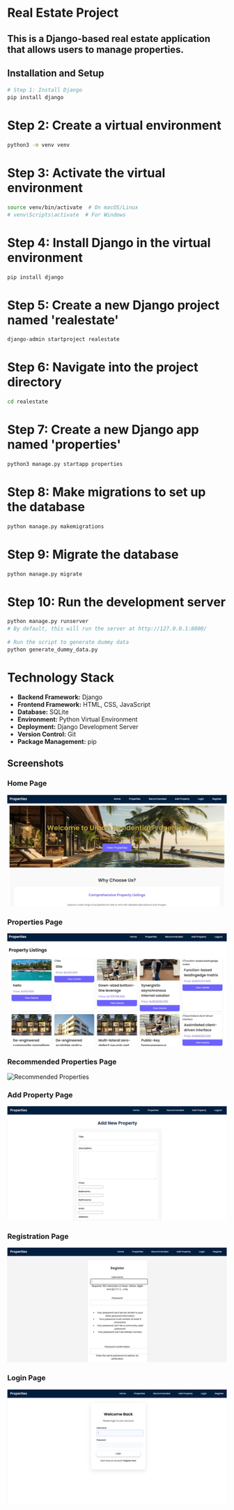 # Real Estate Project

## This is a Django-based real estate application that allows users to manage properties.

## Installation and Setup

```bash
# Step 1: Install Django
pip install django
```

# Step 2: Create a virtual environment
```bash
python3 -m venv venv
```
# Step 3: Activate the virtual environment
```bash
source venv/bin/activate  # On macOS/Linux
# venv\Scripts\activate  # For Windows
```
# Step 4: Install Django in the virtual environment
```bash
pip install django
```
# Step 5: Create a new Django project named 'realestate'
```bash
django-admin startproject realestate
```
# Step 6: Navigate into the project directory
```bash
cd realestate
```
# Step 7: Create a new Django app named 'properties'
```bash
python3 manage.py startapp properties
```
# Step 8: Make migrations to set up the database
```bash
python manage.py makemigrations
```
# Step 9: Migrate the database
```bash
python manage.py migrate
```
# Step 10: Run the development server
```bash
python manage.py runserver
# By default, this will run the server at http://127.0.0.1:8000/
```
```bash
# Run the script to generate dummy data
python generate_dummy_data.py
```

# Technology Stack

- **Backend Framework:** Django
- **Frontend Framework:** HTML, CSS, JavaScript
- **Database:** SQLite 
- **Environment:** Python Virtual Environment
- **Deployment:** Django Development Server
- **Version Control:** Git
- **Package Management:** pip


## Screenshots

### Home Page
![Home Page](static/images/home.jpg)



### Properties Page
![Properties Page](static/images/properties.jpg)

### Recommended Properties Page
![Recommended Properties](static/images/recommendation.jpg)

### Add Property Page
![Add Property Page](static/images/add_property.png)

### Registration Page
![Registration Page](static/images/registration.png)

### Login Page
![Login Page](static/images/login.png)

